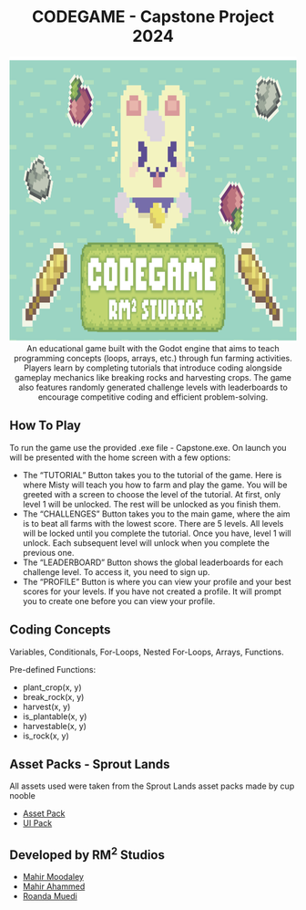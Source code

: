 <h1 align="center">CODEGAME - Capstone Project 2024</h1>

<img src="https://github.com/MrMoodles123/CodeGame/blob/main/Splash.png" width="2000" height = "500"/>

<div align="center"> 
An educational game built with the Godot engine that aims to teach programming concepts (loops, arrays, etc.) through fun farming activities. Players learn by completing tutorials that introduce coding alongside gameplay mechanics like breaking rocks and harvesting crops. The game also features randomly generated challenge levels with leaderboards to encourage competitive coding and efficient problem-solving.
</div>
 
## How To Play
 
To run the game use the provided .exe file - Capstone.exe. 	On launch you will be presented with the home screen with a few options:

- The “TUTORIAL” Button takes you to the tutorial of the game. Here is where Misty will teach you how to farm and play the game. You will be greeted with a screen to choose the level of the tutorial. At first, only level 1 will be unlocked. The rest will be unlocked as you finish them.
- The “CHALLENGES” Button takes you to the main game, where the aim is to beat all farms with the lowest score. There are 5 levels. All levels will be locked until you complete the tutorial. Once you have, level 1 will unlock. Each subsequent level will unlock when you complete the previous one.
- The “LEADERBOARD” Button shows the global leaderboards for each challenge level. To access it, you need to sign up.
- The “PROFILE” Button is where you can view your profile and your best scores for your levels. If you have not created a profile. It will prompt you to create one before you can view your profile.

## Coding Concepts
Variables, Conditionals, For-Loops, Nested For-Loops, Arrays, Functions.

Pre-defined Functions:
- plant_crop(x, y)
- break_rock(x, y)
- harvest(x, y)
- is_plantable(x, y)
- harvestable(x, y)
- is_rock(x, y)

## Asset Packs - Sprout Lands
All assets used were taken from the Sprout Lands asset packs made by cup nooble
- [Asset Pack](https://cupnooble.itch.io/sprout-lands-asset-pack)
- [UI Pack](https://cupnooble.itch.io/sprout-lands-ui-pack)

## Developed by RM<sup>2</sup> Studios
- [Mahir Moodaley](https://github.com/MrMoodles123)
- [Mahir Ahammed](https://github.com/MahirAhammed)
- [Roanda Muedi](https://github.com/rawunder)
